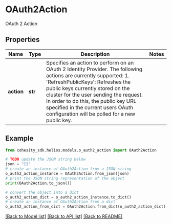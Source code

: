 # OAuth2Action

OAuth 2 Action

## Properties

Name | Type | Description | Notes
------------ | ------------- | ------------- | -------------
**action** | **str** | Specifies an action to perform on an OAuth 2 Identity Provider. The following actions are currently supported: 1. &#39;RefreshPublicKeys&#39;: Refreshes the public keys currently stored on the cluster for the user sending the request. In order to do this, the public key URL specified in the current users OAuth configuration will be polled for a new public key. | 

## Example

```python
from cohesity_sdk.helios.models.o_auth2_action import OAuth2Action

# TODO update the JSON string below
json = "{}"
# create an instance of OAuth2Action from a JSON string
o_auth2_action_instance = OAuth2Action.from_json(json)
# print the JSON string representation of the object
print(OAuth2Action.to_json())

# convert the object into a dict
o_auth2_action_dict = o_auth2_action_instance.to_dict()
# create an instance of OAuth2Action from a dict
o_auth2_action_from_dict = OAuth2Action.from_dict(o_auth2_action_dict)
```
[[Back to Model list]](../README.md#documentation-for-models) [[Back to API list]](../README.md#documentation-for-api-endpoints) [[Back to README]](../README.md)


